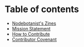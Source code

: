 # Table of contents

* [Nodebotanist's Zines](README.md)
* [Mission Statement](mission-statement.md)
* [How to Contribute](how-to-contribute.md)
* [Contributor Covenant](contributor-covenant.md)

